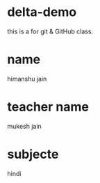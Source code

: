 # delta-demo
this is a for git &amp; GitHub class.
# name
himanshu jain 

# teacher name 
mukesh jain

# subjecte 
hindi